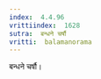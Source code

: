 ```yaml
---
index:  4.4.96
vrittiindex:  1628
sutra:  बन्धने चर्षौ
vritti:  balamanorama 
---
```


बन्धने चर्षौ। 


